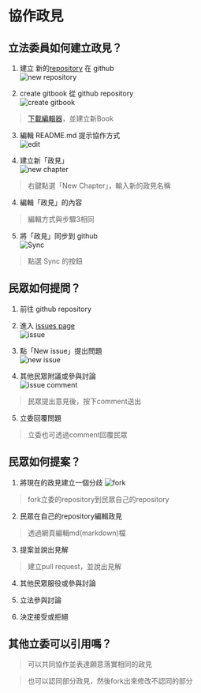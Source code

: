 # 協作政見

## 立法委員如何建立政見？

1. 建立 新的[repository](https://github.com/new) 在 github<br />
![new repository](readme/readme_repository.png)

2. create gitbook 從 github repository<br />
![create gitbook](readme/readme_gitbook.png)
> [下載編輯器](https://www.gitbook.com/editor/)，並建立新Book

3. 編輯 README.md 提示協作方式<br />
![edit](readme/readme_edit.png)

3. 建立新「政見」<br />
![new chapter](readme/readme_chapter.png)
>右鍵點選「New Chapter」，輸入新的政見名稱

4. 編輯「政見」的內容
>編輯方式與步驟3相同

5. 將「政見」同步到 github<br />
![Sync](readme/readme_sync.png)
>點選 Sync 的按鈕

## 民眾如何提問？
1. 前往 github repository

2. 進入 [issues page](https://github.com/yutin1987/politics/issues)<br />
![issue](readme/readme_issue.png)

3. 點「New issue」提出問題<br />
![new issue](readme/readme_new_issue.png)

4. 其他民眾附議或參與討論<br />
![issue comment](readme/readme_issue_comment.png)
>民眾提出意見後，按下comment送出

5. 立委回覆問題
>立委也可透過comment回覆民眾

## 民眾如何提案？

1. 將現在的政見建立一個分歧
![fork](readme/readme_fork.png)
>fork立委的repository到民眾自己的repository

2. 民眾在自己的repository編輯政見
>透過網頁編輯md(markdown)檔

3. 提案並說出見解
>建立pull request，並說出見解

4. 其他民眾服役或參與討論


5. 立法參與討論


6. 決定接受或拒絕


## 其他立委可以引用嗎？

>可以共同協作並表達願意落實相同的政見

>也可以認同部分政見，然後fork出來修改不認同的部分
